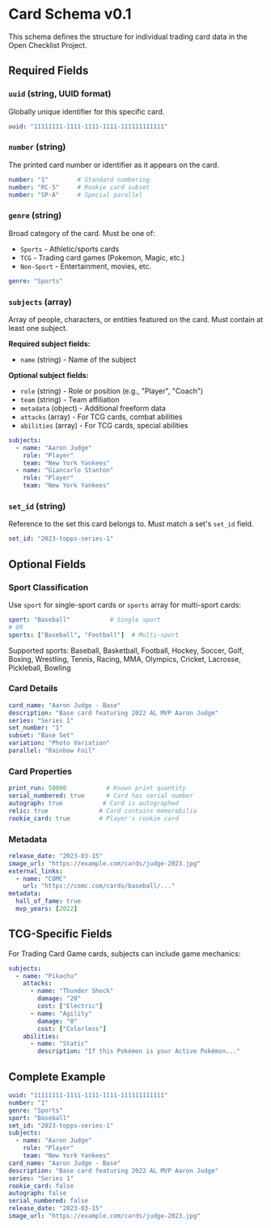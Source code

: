 # Card Schema v0.1

This schema defines the structure for individual trading card data in the Open Checklist Project.

## Required Fields

### `uuid` (string, UUID format)
Globally unique identifier for this specific card.
```yaml
uuid: "11111111-1111-1111-1111-111111111111"
```

### `number` (string)
The printed card number or identifier as it appears on the card.
```yaml
number: "1"        # Standard numbering
number: "RC-5"     # Rookie card subset
number: "SP-A"     # Special parallel
```

### `genre` (string)
Broad category of the card. Must be one of:
- `Sports` - Athletic/sports cards
- `TCG` - Trading card games (Pokemon, Magic, etc.)
- `Non-Sport` - Entertainment, movies, etc.

```yaml
genre: "Sports"
```

### `subjects` (array)
Array of people, characters, or entities featured on the card. Must contain at least one subject.

**Required subject fields:**
- `name` (string) - Name of the subject

**Optional subject fields:**
- `role` (string) - Role or position (e.g., "Player", "Coach")
- `team` (string) - Team affiliation
- `metadata` (object) - Additional freeform data
- `attacks` (array) - For TCG cards, combat abilities
- `abilities` (array) - For TCG cards, special abilities

```yaml
subjects:
  - name: "Aaron Judge"
    role: "Player" 
    team: "New York Yankees"
  - name: "Giancarlo Stanton"
    role: "Player"
    team: "New York Yankees"
```

### `set_id` (string)
Reference to the set this card belongs to. Must match a set's `set_id` field.
```yaml
set_id: "2023-topps-series-1"
```

## Optional Fields

### Sport Classification
Use `sport` for single-sport cards or `sports` array for multi-sport cards:
```yaml
sport: "Baseball"           # Single sport
# OR
sports: ["Baseball", "Football"]  # Multi-sport
```

Supported sports: Baseball, Basketball, Football, Hockey, Soccer, Golf, Boxing, Wrestling, Tennis, Racing, MMA, Olympics, Cricket, Lacrosse, Pickleball, Bowling

### Card Details
```yaml
card_name: "Aaron Judge - Base"
description: "Base card featuring 2022 AL MVP Aaron Judge"
series: "Series 1"
set_number: "1"
subset: "Base Set"
variation: "Photo Variation"
parallel: "Rainbow Foil"
```

### Card Properties
```yaml
print_run: 50000           # Known print quantity
serial_numbered: true      # Card has serial number
autograph: true           # Card is autographed
relic: true              # Card contains memorabilia
rookie_card: true        # Player's rookie card
```

### Metadata
```yaml
release_date: "2023-03-15"
image_url: "https://example.com/cards/judge-2023.jpg"
external_links:
  - name: "COMC"
    url: "https://comc.com/cards/baseball/..."
metadata:
  hall_of_fame: true
  mvp_years: [2022]
```

## TCG-Specific Fields

For Trading Card Game cards, subjects can include game mechanics:

```yaml
subjects:
  - name: "Pikachu"
    attacks:
      - name: "Thunder Shock"
        damage: "20"
        cost: ["Electric"]
      - name: "Agility" 
        damage: "0"
        cost: ["Colorless"]
    abilities:
      - name: "Static"
        description: "If this Pokémon is your Active Pokémon..."
```

## Complete Example

```yaml
uuid: "11111111-1111-1111-1111-111111111111"
number: "1"
genre: "Sports"
sport: "Baseball"
set_id: "2023-topps-series-1"
subjects:
  - name: "Aaron Judge"
    role: "Player"
    team: "New York Yankees"
card_name: "Aaron Judge - Base"
description: "Base card featuring 2022 AL MVP Aaron Judge"
series: "Series 1"
rookie_card: false
autograph: false
serial_numbered: false
release_date: "2023-03-15"
image_url: "https://example.com/cards/judge-2023.jpg"
```